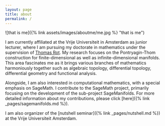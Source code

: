 ```yaml
---
layout: page
title: about
permalink: /
---
```


![that is me]({% link assets/images/aboutme/me.jpg %} "that is me")

I am currently affiliated at the Vrije Universiteit in Amsterdam as junior lecturer, where I am pursuing my doctorate in mathematics under the supervision of [Thomas Rot](http://www.few.vu.nl/~trt800/).
My research focuses on the Pontryagin-Thom construction for finite-dimensional as well as infinite-dimensional manifolds.
This area fascinates me as it brings various branches of mathematics harmoniously together such as algebraic topology, differential topology, differential geometry and functional analysis.

Alongside, I am also interested in computational mathematics, with a special emphasis on SageMath.
I contribute to the SageMath project, primarily focusing on the development of the sub-project SageManifolds.
For more detailed information about my contributions, please click [here]({% link _pages/sagemanifolds.md %}).

I am also organizer of the [nutshell seminar]({% link _pages/nutshell.md %}) at the Vrije Universiteit Amsterdam.